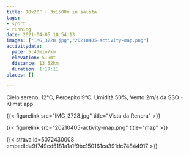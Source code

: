 ```yaml
---
title: 10x20” + 3x1500m in salita
tags:
- sport
- running
date: 2021-04-05 10:54:13
images: ["IMG_3728.jpg","20210405-activity-map.png"]
activitydata:
  pace: 5:43min/km
  elevation: 519mt
  distance: 13.52km
  duration: 1:17:11
places: []

---
```


Cielo sereno, 12°C, Percepito 9°C, Umidità 50%, Vento 2m/s da SSO - Klimat.app

<!--more-->


{{< figurelink src="IMG_3728.jpg" title="Vista da Renera" >}}

{{< figurelink src="20210405-activity-map.png" title="map" >}}


{{< strava id=5072430008 embedId=9f749cd5181a1a1f9bc150161ca391dc74844917 >}}
